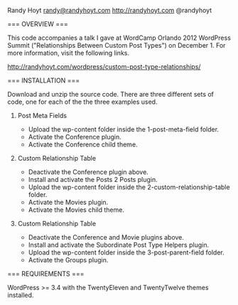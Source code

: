 Randy Hoyt
randy@randyhoyt.com
http://randyhoyt.com
@randyhoyt

=== OVERVIEW ===

This code accompanies a talk I gave at WordCamp Orlando 2012 WordPress Summit ("Relationships Between Custom Post Types") on December 1. For more information, visit the following links.

http://randyhoyt.com/wordpress/custom-post-type-relationships/

=== INSTALLATION ===

Download and unzip the source code. There are three different sets of code, one for each of the
the three examples used.

1. Post Meta Fields
    - Upload the wp-content folder inside the 1-post-meta-field folder.
    - Activate the Conference plugin.
    - Activate the Conference child theme.
    
2. Custom Relationship Table
    - Deactivate the Conference plugin above.
    - Install and activate the Posts 2 Posts plugin.
    - Upload the wp-content folder inside the 2-custom-relationship-table folder.
    - Activate the Movies plugin.
    - Activate the Movies child theme.
    
2. Custom Relationship Table
    - Deactivate the Conference and Movie plugins above.
    - Install and activate the Subordinate Post Type Helpers plugin.
    - Upload the wp-content folder inside the 3-post-parent-field folder.
    - Activate the Groups plugin.
    

=== REQUIREMENTS ===

WordPress >= 3.4 with the TwentyEleven and TwentyTwelve themes installed.